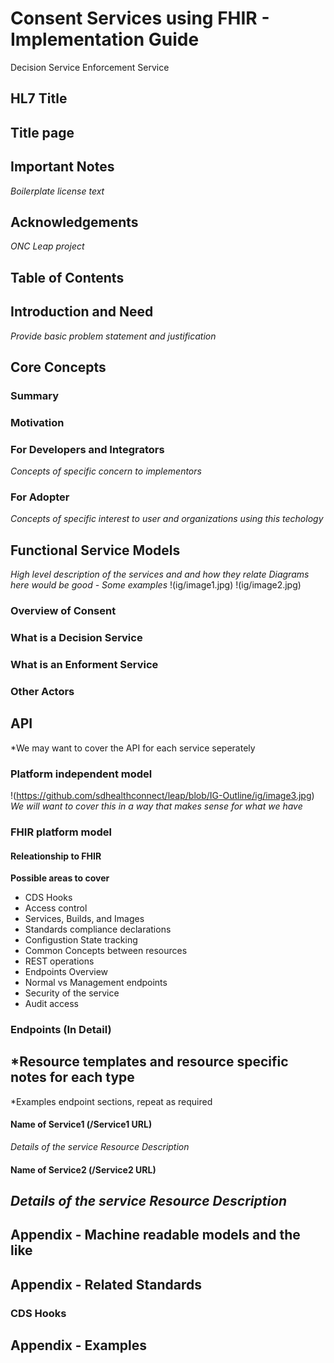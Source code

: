 # Consent Services using FHIR - Implementation Guide
   Decision Service
   Enforcement Service
   
## HL7 Title
## Title page
## Important Notes
*Boilerplate license text* 
## Acknowledgements
*ONC Leap project*
## Table of Contents
## Introduction and Need 
*Provide basic problem statement and justification*
## Core Concepts
### Summary
### Motivation
### For Developers and Integrators 
*Concepts of specific concern to implementors*
### For Adopter
*Concepts of specific interest to user and organizations using this techology*
## Functional Service Models
*High level description of the services and and how they relate*
*Diagrams here would be good - Some examples*
!(ig/image1.jpg)
!(ig/image2.jpg)
### Overview of Consent
### What is a Decision Service
### What is an Enforment Service
### Other Actors
## API
*We may want to cover the API for each service seperately
### Platform independent model
!(https://github.com/sdhealthconnect/leap/blob/IG-Outline/ig/image3.jpg)
*We will want to cover this in a way that makes sense for what we have*
### FHIR platform model
#### Releationship to FHIR
**Possible areas to cover**
- CDS Hooks
- Access control
- Services, Builds, and Images
- Standards compliance declarations
- Configustion State tracking
- Common Concepts between resources
- REST operations
- Endpoints Overview
- Normal vs Management endpoints
- Security of the service
- Audit access
### Endpoints (In Detail)
*Resource templates and resource specific notes for each type
---
*Examples endpoint sections, repeat as required
#### Name of Service1 (/Service1 URL)
*Details of the service*
*Resource Description*
#### Name of Service2 (/Service2 URL)
*Details of the service*
*Resource Description*
--
## Appendix - Machine readable models and the like
## Appendix - Related Standards
### CDS Hooks
## Appendix - Examples
 